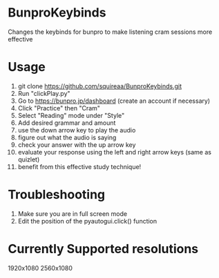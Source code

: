 # BunproKeybinds
Changes the keybinds for bunpro to make listening cram sessions more effective

# Usage
1. git clone https://github.com/squireaa/BunproKeybinds.git
2. Run "clickPlay.py"
3. Go to https://bunpro.jp/dashboard (create an account if necessary)
4. Click "Practice" then "Cram"
5. Select "Reading" mode under "Style"
6. Add desired grammar and amount
7. use the down arrow key to play the audio
8. figure out what the audio is saying
9. check your answer with the up arrow key
10. evaluate your response using the left and right arrow keys (same as quizlet)
11. benefit from this effective study technique!

# Troubleshooting
1. Make sure you are in full screen mode
2. Edit the position of the pyautogui.click() function

# Currently Supported resolutions
1920x1080
2560x1080